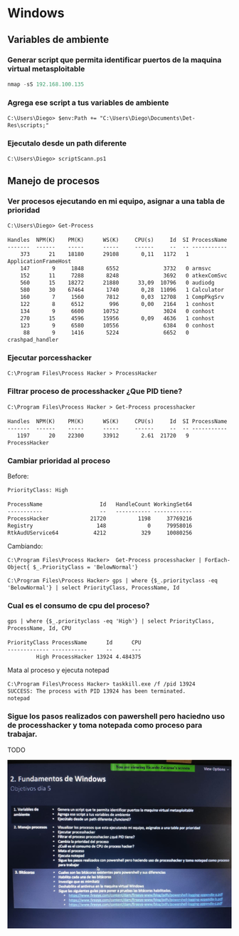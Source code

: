 # Windows

## Variables de ambiente

### Generar script que permita identificar puertos de la maquina virtual metasploitable

```python
nmap -sS 192.168.100.135
```

### Agrega ese script a tus variables de ambiente

```text
C:\Users\Diego> $env:Path += "C:\Users\Diego\Documents\Det-Res\scripts;"
```

### Ejecutalo desde un path diferente

```text
C:\Users\Diego> scriptScann.ps1
```

## Manejo de procesos

### Ver procesos ejecutando en mi equipo, asignar a una tabla de prioridad

```text
C:\Users\Diego> Get-Process

Handles  NPM(K)    PM(K)      WS(K)     CPU(s)     Id  SI ProcessName
-------  ------    -----      -----     ------     --  -- -----------
    373      21    18180      29108       0,11   1172   1 ApplicationFrameHost
    147       9     1848       6552              3732   0 armsvc
    152      11     7288       8248              3692   0 atkexComSvc
    560      15    18272      21880      33,09  10796   0 audiodg
    580      30    67464       1740       0,28  11096   1 Calculator
    160       7     1560       7812       0,03  12708   1 CompPkgSrv
    122       8     6512        996       0,00   2164   1 conhost
    134       9     6600      10752              3024   0 conhost
    270      15     4596      15956       0,09   4636   1 conhost
    123       9     6580      10556              6384   0 conhost
     88       9     1416       5224              6652   0 crashpad_handler
```

### Ejecutar porcesshacker

```text
C:\Program Files\Process Hacker > ProcessHacker
```

### Filtrar proceso de processhacker ¿Que PID tiene?

```text
C:\Program Files\Process Hacker > Get-Process processhacker

Handles  NPM(K)    PM(K)      WS(K)     CPU(s)     Id  SI ProcessName
-------  ------    -----      -----     ------     --  -- -----------
   1197      20    22300      33912       2.61  21720   9 ProcessHacker
```

### Cambiar prioridad al proceso

Before:

```text
PriorityClass: High

ProcessName                  Id   HandleCount WorkingSet64
-----------                  --   ----------- ------------
ProcessHacker             21720          1198     37769216
Registry                    148             0     79958016
RtkAudUService64           4212           329     10080256
```

Cambiando:

```text
C:\Program Files\Process Hacker>  Get-Process processhacker | ForEach-Object{ $_.PriorityClass = 'BelowNormal'}           
```



```text
C:\Program Files\Process Hacker> gps | where {$_.priorityclass -eq 'BelowNormal'} | select PriorityClass, ProcessName, Id
```

### Cual es el consumo de cpu del proceso?

```text
gps | where {$_.priorityclass -eq 'High'} | select PriorityClass, ProcessName, Id, CPU

PriorityClass ProcessName      Id      CPU
------------- -----------      --      ---
         High ProcessHacker 13924 4.484375
```

Mata al proceso y ejecuta notepad

```text
C:\Program Files\Process Hacker> taskkill.exe /f /pid 13924
SUCCESS: The process with PID 13924 has been terminated.
notepad
```

### Sigue los pasos realizados con pawershell pero haciedno uso de processhacker y toma notepada como proceso para trabajar.

TODO





![](../../.gitbook/assets/imagen%20%28360%29.png)

